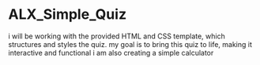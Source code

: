 # ALX_Simple_Quiz
i  will be working with the provided HTML and CSS template, which structures and styles the quiz. my goal is to bring this quiz to life, making it interactive and functional
i am also creating a simple calculator 
